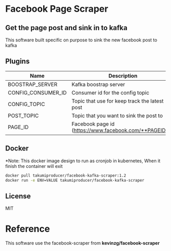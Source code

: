 # Facebook Page Scraper
## Get the page post and sink in to kafka

This software built specific on purpose to sink the new facebook post to kafka

## Plugins

| Name | Description |
| ------ | ------ |
| BOOSTRAP_SERVER | Kafka boostrap server |
| CONFIG_CONSUMER_ID | Consumer id for the config topic |
| CONFIG_TOPIC | Topic that use for keep track the latest post |
| POST_TOPIC | Topic that you want to sink the post to |
| PAGE_ID | Facebook page id  (https://www.facebook.com/**PAGEID**) |


## Docker
*Note: This docker image design to run as cronjob in kubernetes, When it finish the container will exit
```sh
docker pull takumiproducer/facebook-kafka-scraper:1.2
docker run -e ENV=VALUE takumiproducer/facebook-kafka-scraper
```

## License

MIT

# Reference
This software use the facebook-scraper from **kevinzg/facebook-scraper**